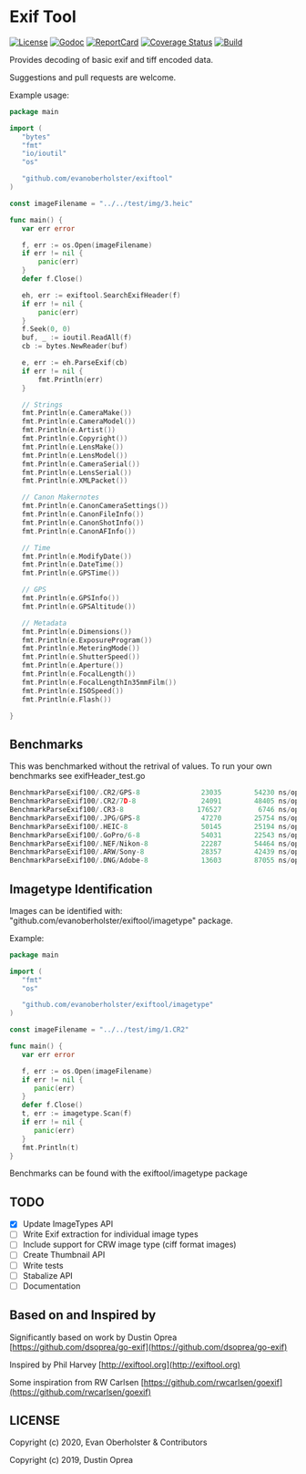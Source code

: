 # Exif Tool

[![License][License-Image]][License-Url]
[![Godoc][Godoc-Image]][Godoc-Url]
[![ReportCard][ReportCard-Image]][ReportCard-Url]
[![Coverage Status](https://coveralls.io/repos/github/evanoberholster/exiftool/badge.svg?branch=master)](https://coveralls.io/github/evanoberholster/exiftool?branch=master)
[![Build][Build-Status-Image]][Build-Status-Url]

Provides decoding of basic exif and tiff encoded data.

Suggestions and pull requests are welcome.

Example usage:

```go
package main

import (
   "bytes"
   "fmt"
   "io/ioutil"
   "os"

   "github.com/evanoberholster/exiftool"
)

const imageFilename = "../../test/img/3.heic"

func main() {
   var err error

   f, err := os.Open(imageFilename)
   if err != nil {
       panic(err)
   }
   defer f.Close()

   eh, err := exiftool.SearchExifHeader(f)
   if err != nil {
       panic(err)
   }
   f.Seek(0, 0)
   buf, _ := ioutil.ReadAll(f)
   cb := bytes.NewReader(buf)

   e, err := eh.ParseExif(cb)
   if err != nil {
       fmt.Println(err)
   }

   // Strings
   fmt.Println(e.CameraMake())
   fmt.Println(e.CameraModel())
   fmt.Println(e.Artist())
   fmt.Println(e.Copyright())
   fmt.Println(e.LensMake())
   fmt.Println(e.LensModel())
   fmt.Println(e.CameraSerial())
   fmt.Println(e.LensSerial())
   fmt.Println(e.XMLPacket())

   // Canon Makernotes
   fmt.Println(e.CanonCameraSettings())
   fmt.Println(e.CanonFileInfo())
   fmt.Println(e.CanonShotInfo())
   fmt.Println(e.CanonAFInfo())

   // Time
   fmt.Println(e.ModifyDate())
   fmt.Println(e.DateTime())
   fmt.Println(e.GPSTime())

   // GPS
   fmt.Println(e.GPSInfo())
   fmt.Println(e.GPSAltitude())

   // Metadata
   fmt.Println(e.Dimensions())
   fmt.Println(e.ExposureProgram())
   fmt.Println(e.MeteringMode())
   fmt.Println(e.ShutterSpeed())
   fmt.Println(e.Aperture())
   fmt.Println(e.FocalLength())
   fmt.Println(e.FocalLengthIn35mmFilm())
   fmt.Println(e.ISOSpeed())
   fmt.Println(e.Flash())

}
```

## Benchmarks

This was benchmarked without the retrival of values.
To run your own benchmarks see exifHeader_test.go

```go
BenchmarkParseExif100/.CR2/GPS-8               23035        54230 ns/op       9310 B/op         56 allocs/op
BenchmarkParseExif100/.CR2/7D-8                24091        48405 ns/op       8957 B/op         54 allocs/op
BenchmarkParseExif100/.CR3-8                  176527         6746 ns/op        901 B/op         14 allocs/op
BenchmarkParseExif100/.JPG/GPS-8               47270        25754 ns/op       5123 B/op         32 allocs/op
BenchmarkParseExif100/.HEIC-8                  50145        25194 ns/op       4882 B/op         29 allocs/op
BenchmarkParseExif100/.GoPro/6-8               54031        22543 ns/op       3782 B/op         28 allocs/op
BenchmarkParseExif100/.NEF/Nikon-8             22287        54464 ns/op      12417 B/op         59 allocs/op
BenchmarkParseExif100/.ARW/Sony-8              28357        42439 ns/op       7671 B/op         53 allocs/op
BenchmarkParseExif100/.DNG/Adobe-8             13603        87055 ns/op      18494 B/op         87 allocs/op
```

## Imagetype Identification

Images can be identified with: "github.com/evanoberholster/exiftool/imagetype" package.

Example:

```go
package main

import (
   "fmt"
   "os"

   "github.com/evanoberholster/exiftool/imagetype"
)

const imageFilename = "../../test/img/1.CR2"

func main() {
   var err error

   f, err := os.Open(imageFilename)
   if err != nil {
      panic(err)
   }
   defer f.Close()
   t, err := imagetype.Scan(f)
   if err != nil {
      panic(err)
   }
   fmt.Println(t)
}
```

Benchmarks can be found with the exiftool/imagetype package

## TODO

- [x] Update ImageTypes API
- [ ] Write Exif extraction for individual image types
- [ ] Include support for CRW image type (ciff format images)
- [ ] Create Thumbnail API
- [ ] Write tests
- [ ] Stabalize API
- [ ] Documentation

## Based on and Inspired by

Significantly based on work by Dustin Oprea [https://github.com/dsoprea/go-exif](https://github.com/dsoprea/go-exif)

Inspired by Phil Harvey [http://exiftool.org](http://exiftool.org)

Some inspiration from RW Carlsen [https://github.com/rwcarlsen/goexif](https://github.com/rwcarlsen/goexif)

## LICENSE

Copyright (c) 2020, Evan Oberholster & Contributors

Copyright (c) 2019, Dustin Oprea

[License-Url]: https://opensource.org/licenses/MIT
[License-Image]: https://img.shields.io/badge/License-MIT-blue.svg?maxAge=2592000
[Godoc-Url]: https://godoc.org/github.com/evanoberholster/exiftool
[Godoc-Image]: https://godoc.org/github.com/evanoberholster/exiftool?status.svg
[ReportCard-Url]: https://goreportcard.com/report/github.com/evanoberholster/exiftool
[ReportCard-Image]: https://goreportcard.com/badge/github.com/evanoberholster/exiftool
[Build-Status-Url]: https://travis-ci.com/evanoberholster/exiftool?branch=master
[Build-Status-Image]: https://travis-ci.com/evanoberholster/exiftool.svg?branch=master
